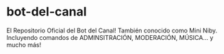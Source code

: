 # bot-del-canal
El Repositorio Oficial del Bot del Canal! También conocido como Mini Niby. Incluyendo comandos de ADMINSITRACIÓN, MODERACIÓN, MÚSICA... y mucho más!
